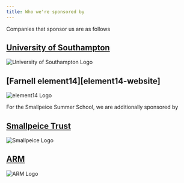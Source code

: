 ```yaml
---
title: Who we're sponsored by
---
```


Companies that sponsor us are as follows

## [University of Southampton][uos-website]

![University of Southampton Logo](/img/essential-knowledge/sponsors/uos.svg)

## [Farnell element14][element14-website]

![element14 Logo](/img/essential-knowledge/sponsors/element14.svg)

For the Smallpeice Summer School, we are additionally sponsored by

## [Smallpeice Trust][smallpeice-website]

![Smallpeice Logo](/img/essential-knowledge/sponsors/smallpeice.svg)

## [ARM][arm-website]

![ARM Logo](/img/essential-knowledge/sponsors/arm.svg)

[uos-website]: https://www.ecs.soton.ac.uk/about
[farnell-website]: http://uk.farnell.com/about-us
[smallpeice-website]: https://www.smallpeicetrust.org.uk/about-us
[arm-website]: https://www.arm.com/company
